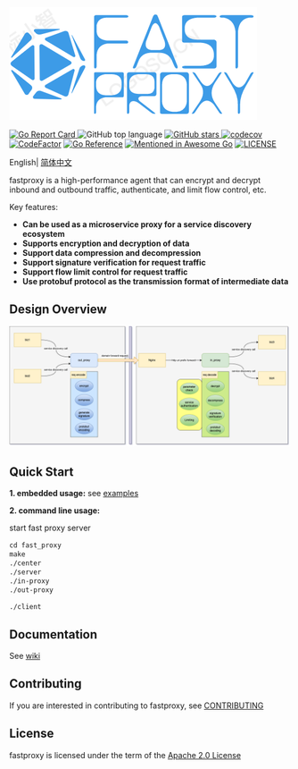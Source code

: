 ![fast_proxy_ico.png](https://raw.githubusercontent.com/Kingson4Wu/fast_proxy/main/resource/img/logo.png)

[![Go Report Card](https://goreportcard.com/badge/github.com/kingson4wu/fast_proxy)&nbsp;](https://goreportcard.com/report/github.com/kingson4wu/fast_proxy)![GitHub top language](https://img.shields.io/github/languages/top/kingson4wu/fast_proxy)&nbsp;[![GitHub stars](https://img.shields.io/github/stars/kingson4wu/fast_proxy)&nbsp;](https://github.com/kingson4wu/fast_proxy/stargazers)[![codecov](https://codecov.io/gh/kingson4wu/fast_proxy/branch/main/graph/badge.svg)](https://codecov.io/gh/kingson4wu/fast_proxy) [![CodeFactor](https://www.codefactor.io/repository/github/kingson4wu/fast_proxy/badge)](https://www.codefactor.io/repository/github/kingson4wu/fast_proxy) [![Go Reference](https://pkg.go.dev/badge/github.com/kingson4wu/fast_proxy.svg)](https://pkg.go.dev/github.com/kingson4wu/fast_proxy) [![Mentioned in Awesome Go](https://awesome.re/mentioned-badge.svg)](https://github.com/avelino/awesome-go#database) [![LICENSE](https://img.shields.io/github/license/kingson4wu/fast_proxy.svg?style=flat-square)](https://github.com/kingson4wu/fast_proxy/blob/main/LICENSE)

English| [简体中文](https://github.com/kingson4wu/fast_proxy/blob/main/README-CN.md)

fastproxy is a high-performance agent that can encrypt and decrypt inbound and outbound traffic, authenticate, and limit flow control, etc.

Key features:

* **Can be used as a microservice proxy for a service discovery ecosystem**
* **Supports encryption and decryption of data**
* **Support data compression and decompression**
* **Support signature verification for request traffic**
* **Support flow limit control for request traffic**
* **Use protobuf protocol as the transmission format of intermediate data**

## Design Overview

![](https://github.com/kingson4wu/fast_proxy/blob/main/resource/img/design-overview-fast-proxy.png)

## Quick Start

**1. embedded usage:** see [examples](https://github.com/kingson4wu/fast_proxy/tree/main/examples)

**2. command line usage:**

start fast proxy server

```shell
cd fast_proxy
make
./center
./server
./in-proxy 
./out-proxy 
```

```shell
./client 
```

## Documentation

See [wiki](https://github.com/kingson4wu/fast_proxy/wiki)

## Contributing

If you are interested in contributing to fastproxy, see [CONTRIBUTING](https://github.com/kingson4wu/fast_proxy/blob/main/CONTRIBUTING.md) 

## License

fastproxy is licensed under the term of the [Apache 2.0 License](https://github.com/kingson4wu/fast_proxy/blob/main/LICENSE)

